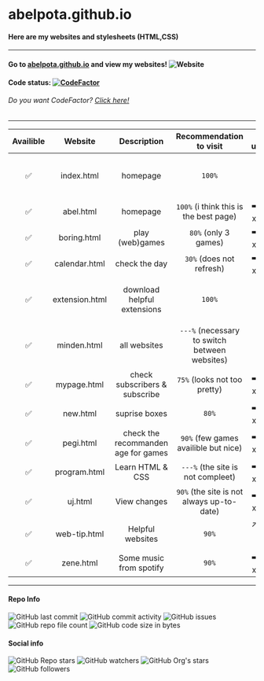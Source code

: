# abelpota.github.io
#### Here are my websites and stylesheets (HTML,CSS)
---
#### Go to [abelpota.github.io](https://abelpota.github.io "My homepage") and view my websites! ![Website](https://img.shields.io/website?down_color=red&down_message=offline&up_color=brightgreen&up_message=online&url=https%3A%2F%2Fabelpota.github.io)
#### Code status: [![CodeFactor](https://www.codefactor.io/repository/github/abelpota/abelpota.github.io/badge)](https://www.codefactor.io/repository/github/abelpota/abelpota.github.io)
###### *Do you want CodeFactor? [Click here!](https://github.com/marketplace/codefactor)*
---
|Availible         | Website       | Description                         | Recommendation to visit                       | Last update                  |
|:----------------:| :-----------: |:-----------------------------------:| :--------------------------------------------:|:----------------------------:|
|:white_check_mark:| index.html    | homepage                            | `100%`                                        |:arrow_right: (01-08-22)      |
|:white_check_mark:| abel.html     | homepage                            | `100%` (i think this is the best page)        |:arrow_right: (xx-xx-xx)      |
|:white_check_mark:| boring.html   | play (web)games                     | `80%` (only 3 games)                          |:arrow_right: (xx-xx-xx)      |
|:white_check_mark:| calendar.html | check the day                       | `30%` (does not refresh)                      |:arrow_right: (xx-xx-xx)      |
|:white_check_mark:| extension.html| download helpful extensions         | `100%`                                        |:arrow_right: (01-08-22)      |
|:white_check_mark:| minden.html   | all websites                        | `---%` (necessary to switch between websites) |:arrow_right: (02-08-22)      |
|:white_check_mark:| mypage.html   | check subscribers & subscribe       | `75%` (looks not too pretty)                  |:arrow_right: (xx-xx-xx)      |
|:white_check_mark:| new.html      | suprise boxes                       | `80%`                                         |:arrow_right: (xx-xx-xx)      |
|:white_check_mark:| pegi.html     | check the recommanden age for games | `90%` (few games availible but nice)          |:arrow_right: (xx-xx-xx)      |
|:white_check_mark:| program.html  | Learn HTML & CSS                    | `---%` (the site is not compleet)             |:arrow_right: (xx-xx-xx)      |
|:white_check_mark:| uj.html       | View changes                        | `90%` (the site is not always up-to-date)     |:arrow_right: (xx-xx-xx)      |
|:white_check_mark:| web-tip.html  | Helpful websites                    | `90%`                                         |:arrow_upper_right: (02-08-22)|
|:white_check_mark:| zene.html     | Some music from spotify             | `90%`                                         |:arrow_right: (xx-xx-xx)      |
---
#### Repo Info
![GitHub last commit](https://img.shields.io/github/last-commit/abelpota/abelpota.github.io)
![GitHub commit activity](https://img.shields.io/github/commit-activity/w/abelpota/abelpota.github.io)
![GitHub issues](https://img.shields.io/github/issues/abelpota/abelpota.github.io)
![GitHub repo file count](https://img.shields.io/github/directory-file-count/abelpota/abelpota.github.io?label=files%20in%20abelpota.github.io)
![GitHub code size in bytes](https://img.shields.io/github/languages/code-size/abelpota/abelpota.github.io?label=code%20size%20in%20abelpota.github.io)
#### Social info
![GitHub Repo stars](https://img.shields.io/github/stars/abelpota/abelpota.github.io?label=Repo%20stars&style=social)
![GitHub watchers](https://img.shields.io/github/watchers/abelpota/abelpota.github.io?label=Repo%20watchers&style=social)
![GitHub Org's stars](https://img.shields.io/github/stars/abelpota?label=My%20profile%27s%20stars&style=social)
![GitHub followers](https://img.shields.io/github/followers/abelpota?label=My%20followers&style=social)
